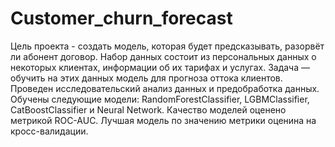 # Customer_churn_forecast

Цель проекта - создать модель, которая будет предсказывать, разорвёт ли абонент договор. Набор данных состоит из персональных данных о некоторых клиентах, информации об их тарифах и услугах. Задача — обучить на этих данных модель для прогноза оттока клиентов.
Проведен исследовательский анализ данных и предобработка данных.
Обучены следующие модели: RandomForestClassifier, LGBMClassifier, CatBoostClassifier и Neural Network. Качество моделей оценено метрикой ROC-AUC. Лучшая модель по значению метрики оценина на кросс-валидации.
